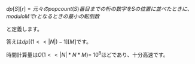  $dp[S][r] = 元々のpopcount(S)番目までの桁の数字をSの位置に並べたときに、modulo M で r となるときの最小の転倒数$
 
 と定義します。
 
 答えは$dp[(1 << |N|) - 1][M]$です。
 
 時間計算量は$O(1 << |N| * N * M)  = ~ 10  ^ 8$ほどであり、十分高速です。